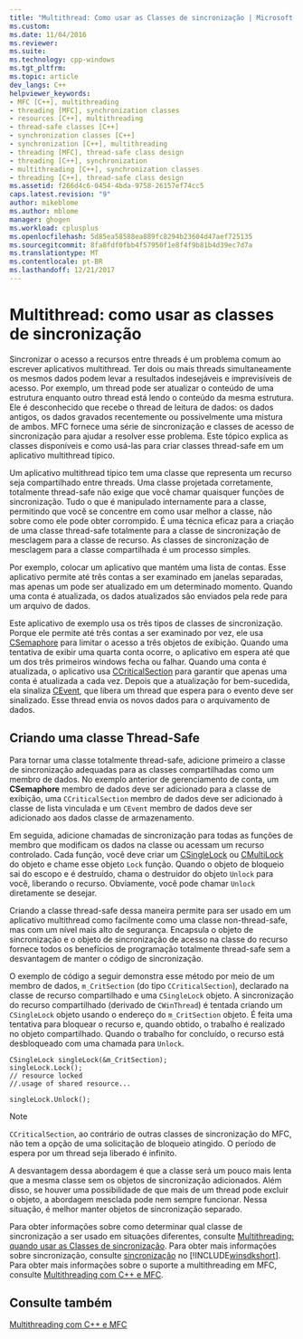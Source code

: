 ```yaml
---
title: "Multithread: Como usar as Classes de sincronização | Microsoft Docs"
ms.custom: 
ms.date: 11/04/2016
ms.reviewer: 
ms.suite: 
ms.technology: cpp-windows
ms.tgt_pltfrm: 
ms.topic: article
dev_langs: C++
helpviewer_keywords:
- MFC [C++], multithreading
- threading [MFC], synchronization classes
- resources [C++], multithreading
- thread-safe classes [C++]
- synchronization classes [C++]
- synchronization [C++], multithreading
- threading [MFC], thread-safe class design
- threading [C++], synchronization
- multithreading [C++], synchronization classes
- threading [C++], thread-safe class design
ms.assetid: f266d4c6-0454-4bda-9758-26157ef74cc5
caps.latest.revision: "9"
author: mikeblome
ms.author: mblome
manager: ghogen
ms.workload: cplusplus
ms.openlocfilehash: 5d85ea58588ea889fc8294b23604d47aef725135
ms.sourcegitcommit: 8fa8fdf0fbb4f57950f1e8f4f9b81b4d39ec7d7a
ms.translationtype: MT
ms.contentlocale: pt-BR
ms.lasthandoff: 12/21/2017
---
```

# <a name="multithreading-how-to-use-the-synchronization-classes"></a>Multithread: como usar as classes de sincronização
Sincronizar o acesso a recursos entre threads é um problema comum ao escrever aplicativos multithread. Ter dois ou mais threads simultaneamente os mesmos dados podem levar a resultados indesejáveis e imprevisíveis de acesso. Por exemplo, um thread pode ser atualizar o conteúdo de uma estrutura enquanto outro thread está lendo o conteúdo da mesma estrutura. Ele é desconhecido que recebe o thread de leitura de dados: os dados antigos, os dados gravados recentemente ou possivelmente uma mistura de ambos. MFC fornece uma série de sincronização e classes de acesso de sincronização para ajudar a resolver esse problema. Este tópico explica as classes disponíveis e como usá-las para criar classes thread-safe em um aplicativo multithread típico.  
  
 Um aplicativo multithread típico tem uma classe que representa um recurso seja compartilhado entre threads. Uma classe projetada corretamente, totalmente thread-safe não exige que você chamar quaisquer funções de sincronização. Tudo o que é manipulado internamente para a classe, permitindo que você se concentre em como usar melhor a classe, não sobre como ele pode obter corrompido. É uma técnica eficaz para a criação de uma classe thread-safe totalmente para a classe de sincronização de mesclagem para a classe de recurso. As classes de sincronização de mesclagem para a classe compartilhada é um processo simples.  
  
 Por exemplo, colocar um aplicativo que mantém uma lista de contas. Esse aplicativo permite até três contas a ser examinado em janelas separadas, mas apenas um pode ser atualizado em um determinado momento. Quando uma conta é atualizada, os dados atualizados são enviados pela rede para um arquivo de dados.  
  
 Este aplicativo de exemplo usa os três tipos de classes de sincronização. Porque ele permite até três contas a ser examinado por vez, ele usa [CSemaphore](../mfc/reference/csemaphore-class.md) para limitar o acesso a três objetos de exibição. Quando uma tentativa de exibir uma quarta conta ocorre, o aplicativo em espera até que um dos três primeiros windows fecha ou falhar. Quando uma conta é atualizada, o aplicativo usa [CCriticalSection](../mfc/reference/ccriticalsection-class.md) para garantir que apenas uma conta é atualizada a cada vez. Depois que a atualização for bem-sucedida, ela sinaliza [CEvent](../mfc/reference/cevent-class.md), que libera um thread que espera para o evento deve ser sinalizado. Esse thread envia os novos dados para o arquivamento de dados.  
  
##  <a name="_mfc_designing_a_thread.2d.safe_class"></a>Criando uma classe Thread-Safe  
 Para tornar uma classe totalmente thread-safe, adicione primeiro a classe de sincronização adequadas para as classes compartilhadas como um membro de dados. No exemplo anterior de gerenciamento de conta, um **CSemaphore** membro de dados deve ser adicionado para a classe de exibição, uma `CCriticalSection` membro de dados deve ser adicionado à classe de lista vinculada e um `CEvent` membro de dados deve ser adicionado aos dados classe de armazenamento.  
  
 Em seguida, adicione chamadas de sincronização para todas as funções de membro que modificam os dados na classe ou acessam um recurso controlado. Cada função, você deve criar um [CSingleLock](../mfc/reference/csinglelock-class.md) ou [CMultiLock](../mfc/reference/cmultilock-class.md) do objeto e chame esse objeto `Lock` função. Quando o objeto de bloqueio sai do escopo e é destruído, chama o destruidor do objeto `Unlock` para você, liberando o recurso. Obviamente, você pode chamar `Unlock` diretamente se desejar.  
  
 Criando a classe thread-safe dessa maneira permite para ser usado em um aplicativo multithread como facilmente como uma classe non-thread-safe, mas com um nível mais alto de segurança. Encapsula o objeto de sincronização e o objeto de sincronização de acesso na classe do recurso fornece todos os benefícios de programação totalmente thread-safe sem a desvantagem de manter o código de sincronização.  
  
 O exemplo de código a seguir demonstra esse método por meio de um membro de dados, `m_CritSection` (do tipo `CCriticalSection`), declarado na classe de recurso compartilhado e uma `CSingleLock` objeto. A sincronização do recurso compartilhado (derivado de `CWinThread`) é tentada criando um `CSingleLock` objeto usando o endereço do `m_CritSection` objeto. É feita uma tentativa para bloquear o recurso e, quando obtido, o trabalho é realizado no objeto compartilhado. Quando o trabalho for concluído, o recurso está desbloqueado com uma chamada para `Unlock`.  
  
```  
CSingleLock singleLock(&m_CritSection);  
singleLock.Lock();  
// resource locked  
//.usage of shared resource...  
  
singleLock.Unlock();  
```  
  
> [!NOTE]
>  `CCriticalSection`, ao contrário de outras classes de sincronização do MFC, não tem a opção de uma solicitação de bloqueio atingido. O período de espera por um thread seja liberado é infinito.  
  
 A desvantagem dessa abordagem é que a classe será um pouco mais lenta que a mesma classe sem os objetos de sincronização adicionados. Além disso, se houver uma possibilidade de que mais de um thread pode excluir o objeto, a abordagem mesclada pode nem sempre funcionar. Nessa situação, é melhor manter objetos de sincronização separado.  
  
 Para obter informações sobre como determinar qual classe de sincronização a ser usado em situações diferentes, consulte [Multithreading: quando usar as Classes de sincronização](../parallel/multithreading-when-to-use-the-synchronization-classes.md). Para obter mais informações sobre sincronização, consulte [sincronização](http://msdn.microsoft.com/library/windows/desktop/ms686353) no [!INCLUDE[winsdkshort](../atl-mfc-shared/reference/includes/winsdkshort_md.md)]. Para obter mais informações sobre o suporte a multithreading em MFC, consulte [Multithreading com C++ e MFC](../parallel/multithreading-with-cpp-and-mfc.md).  
  
## <a name="see-also"></a>Consulte também  
 [Multithreading com C++ e MFC](../parallel/multithreading-with-cpp-and-mfc.md)